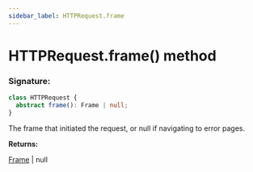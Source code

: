 ```yaml
---
sidebar_label: HTTPRequest.frame
---
```


# HTTPRequest.frame() method

### Signature:

```typescript
class HTTPRequest {
  abstract frame(): Frame | null;
}
```

The frame that initiated the request, or null if navigating to error pages.

**Returns:**

[Frame](./puppeteer.frame.md) \| null
